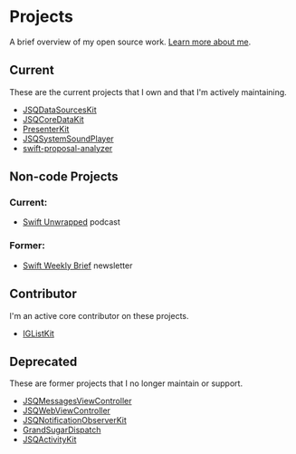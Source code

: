 # Projects

A brief overview of my open source work. [Learn more about me](https://www.jessesquires.com).

## Current

These are the current projects that I own and that I'm actively maintaining. 

* [JSQDataSourcesKit](https://github.com/jessesquires/JSQDataSourcesKit)
* [JSQCoreDataKit](https://github.com/jessesquires/JSQCoreDataKit)
* [PresenterKit](https://github.com/jessesquires/PresenterKit)
* [JSQSystemSoundPlayer](https://github.com/jessesquires/JSQSystemSoundPlayer)
* [swift-proposal-analyzer](https://github.com/jessesquires/swift-proposal-analyzer)

## Non-code Projects

### Current:

* [Swift Unwrapped](https://spec.fm/podcasts/swift-unwrapped) podcast

### Former:

* [Swift Weekly Brief](https://swiftweekly.github.io) newsletter

## Contributor

I'm an active core contributor on these projects.

- [IGListKit](https://github.com/Instagram/IGListKit)

## Deprecated

These are former projects that I no longer maintain or support.

- [JSQMessagesViewController](https://github.com/jessesquires/JSQMessagesViewController)
- [JSQWebViewController](https://github.com/jessesquires/JSQWebViewController)
- [JSQNotificationObserverKit](https://github.com/jessesquires/JSQNotificationObserverKit)
- [GrandSugarDispatch](https://github.com/jessesquires/GrandSugarDispatch)
- [JSQActivityKit](https://github.com/jessesquires/JSQActivityKit)
